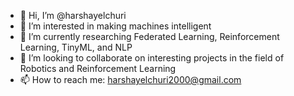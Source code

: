 - 👋 Hi, I’m @harshayelchuri
- 👀 I’m interested in making machines intelligent
- 🌱 I’m currently researching Federated Learning, Reinforcement Learning, TinyML, and NLP
- 💞️ I’m looking to collaborate on interesting projects in the field of Robotics and Reinforcement Learning
- 📫 How to reach me: harshayelchuri2000@gmail.com

<!---
harshayelchuri/harshayelchuri is a ✨ special ✨ repository because its `README.md` (this file) appears on your GitHub profile.
You can click the Preview link to take a look at your changes.
--->
